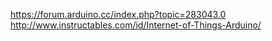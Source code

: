 https://forum.arduino.cc/index.php?topic=283043.0
http://www.instructables.com/id/Internet-of-Things-Arduino/

